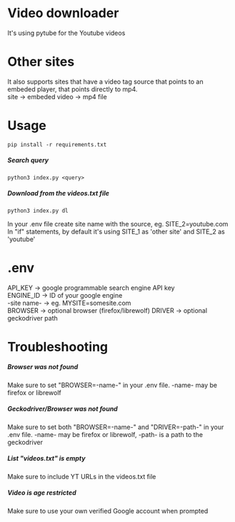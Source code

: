 # Video downloader

It's using pytube for the Youtube videos

# Other sites

It also supports sites that have a video tag source that points to an embeded player, that points directly to mp4. <br>
site -> embeded video -> mp4 file <br>

# Usage

```pip install -r requirements.txt``` <br>

##### Search query

```python3 index.py <query>```<br>

##### Download from the videos.txt file

```python3 index.py dl```<br>

In your .env file create site name with the source, eg. SITE_2=youtube.com <br>
In "if" statements, by default it's using SITE_1 as 'other site' and SITE_2 as 'youtube'

# .env

API_KEY -> google programmable search engine API key <br>
ENGINE_ID -> ID of your google engine <br>
-site name- -> eg. MYSITE=somesite.com <br>
BROWSER -> optional browser (firefox/librewolf)
DRIVER -> optional geckodriver path <br>

# Troubleshooting

##### Browser was not found

Make sure to set "BROWSER=-name-" in your .env file. -name- may be firefox or librewolf

##### Geckodriver/Browser was not found

Make sure to set both "BROWSER=-name-" and "DRIVER=-path-" in your .env file. -name- may be firefox or librewolf, -path- is a path to the geckodriver

##### List "videos.txt" is empty

Make sure to include YT URLs in the videos.txt file

##### Video is age restricted

Make sure to use your own verified Google account when prompted
